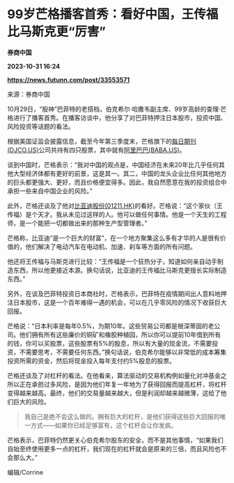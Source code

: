 # 99岁芒格播客首秀：看好中国，王传福比马斯克更“厉害”
**券商中国**

**2023-10-31 16:24**

**https://news.futunn.com/post/33553571**

来源：券商中国

10月29日，“股神”巴菲特的老搭档，伯克希尔·哈撒韦副主席、99岁高龄的查理·芒格进行了播客首秀。在播客访谈中，他分享了对巴菲特押注日本股市，投资中国、风险投资等话题的看法。

根据美国证监会披露信息，截至今年第三季度末，芒格旗下的[每日期刊(DJCO.US)](https://www.futunn.com/quote/stock?m=us&code=DJCO)公司共持有四只股票，其中就有[阿里巴巴(BABA.US)](https://www.futunn.com/quote/stock?m=us&code=BABA)。

谈到中国时，芒格表示：“我对中国的观点是，中国经济在未来20年比几乎任何其他大型经济体都有更好的前景，这是其一。其二，中国的龙头企业比任何其他地方的巨头都更强大、更好，而且价格便宜得多。因此，我自然愿意在我的投资组合中承担一些来自中国企业的风险。”

此外，芒格还谈及了他对[比亚迪股份(01211.HK)](https://www.futunn.com/quote/stock?m=hk&code=01211)的看好。芒格说：“这个家伙（王传福）是个天才。我从未见过这样的人。他可以做任何事情。他是一个天生的工程师，是一个能把一切都做出来的那种生产型管理者。”

芒格称，比亚迪“是一个巨大的财富”，在一个地方聚集这么多有才华的人是很有价值的，他们解决了电动汽车在电动机、加速、刹车等方面的所有问题。

他还将王传福与马斯克进行比较：“王传福是一个狂热分子，知道如何亲自动手制造东西，所以他更接近本源。换句话说，比亚迪的王传福比马斯克更擅长实际制造东西。”

另外，在谈及巴菲特投资日本商社时，芒格表示，巴菲特在疫情期间出人意料地押注日本股市，这是一个百年难得一遇的机会，可以在几乎零风险的情况下收获巨大回报。

芒格说：“日本利率是每年0.5%，为期10年。这些贸易公司都是根深蒂固的老公司。他们拥有所有这些廉价的铜矿和橡胶种植园，所以你可以提前10年借到所有的钱，你可以买股票，这些股票有5%的股息，所以有大量的现金流，不需要投资，不需要思考，不需要任何东西。”换句话说，伯克希尔能够以非常低的成本筹集投资所需的资金，然后将现金投入每年支付约5%股息的股票。

芒格还谈及了对杠杆的看法。在他看来，算法驱动的交易机构例如量化对冲基金之所以正在承担过多风险，是因为他们年复一年地为了获得回报而提高杠杆，将杠杆变得越来越高。最终，他们的交易量越来越大，但是利润却越来越微薄，这给了他们巨大的风险。

> 我自己是绝不会这么做的。拥有巨大的杠杆，是他们获得这些巨大回报的唯一方式——如果你已经足够富有，这个杠杆会让你发疯。

芒格表示，巴菲特仍然更关心伯克希尔股东的安全，而不是其他事情，“如果我们自始至终使用更多一点的杠杆，我们现在的杠杆就会是原来的三倍，而且风险也不会那么大。”

编辑/Corrine
